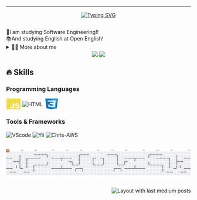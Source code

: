 ---

<div align="center">
<a href="https://git.io/typing-svg"><img src="https://readme-typing-svg.herokuapp.com?font=Bitcount+Grid+Double&weight=150&size=40&pause=1000&color=00F712&center=true&width=650&lines=Hello,+My+name+is+Leonardo!;Welcome+to+my+profile!" alt="Typing SVG" /></a>
</div>

##

<a>
🎒I am studying Software Engineering!! <br>
📚And studying English at Open English! <br>
  <!-- Dropdown -->
<details>
  <summary>👨‍💻 More about me</summary>
  - 💬 I am 30 years old
</details>
</a>
<div align="center">
<a href="https://github.com/anuraghazra/github-readme-stats">
  <img height=200 align="center" src="https://github-readme-stats.vercel.app/api?username=LeonardoDLima&show_icons=true&theme=dark" />
</a>
<a href="https://github.com/anuraghazra/convoychat">
  <img height=200 align="center" src="https://github-readme-stats.vercel.app/api/top-langs?username=LeonardoDLima&layout=compact&langs_count=8&card_width=320&theme=dark" />
</a>
</div>

## 🔥 Skills
<!-- Skills: Programming Languages -->
  <div style="flex-basis: 48%;">
    <h3>Programming Languages</h3>
    <img align="center" alt="Js" height="30" width="40" src="https://raw.githubusercontent.com/devicons/devicon/master/icons/javascript/javascript-plain.svg">
    <img align="center" alt="HTML" height="100" width="50" src="https://cdn.jsdelivr.net/gh/devicons/devicon@latest/icons/php/php-original.svg">      
    <img align="center" alt="CSS" height="30" width="40" src="https://raw.githubusercontent.com/devicons/devicon/master/icons/css3/css3-original.svg">
    
  </div>
  
  <!-- Skills: Tools & Frameworks -->
  <div style="flex-basis: 48%;">
    <h3>Tools & Frameworks</h3>
    <img align="center" alt="VScode" height="30" width="40" src="https://cdn.jsdelivr.net/gh/devicons/devicon/icons/vscode/vscode-original.svg">
    <img align="center" alt="Yii" height="30" width="40" src="https://cdn.jsdelivr.net/gh/devicons/devicon@latest/icons/yii/yii-original.svg">
    <img align="center" alt="Chris-AWS" height="30" width="40" src="https://cdn.jsdelivr.net/gh/devicons/devicon/icons/git/git-original.svg">
  </div>

##

 <picture>
  <source media="(prefers-color-scheme: dark)" srcset="https://raw.githubusercontent.com/LeonardoDLima/LeonardoDLima/output/pacman-contribution-graph-dark.svg">
  <source media="(prefers-color-scheme: light)" srcset="https://raw.githubusercontent.com/LeonardoDLima/LeonardoDLima/output/pacman-contribution-graph.svg">
  <img alt="pacman contribution graph" src="https://raw.githubusercontent.com/LeonardoDLima/LeonardoDLima/output/pacman-contribution-graph.svg">
</picture>

###

<div align="right">
  <img src="https://github-read-medium-git-main.pahlevikun.vercel.app/latest?limit=4&username=LeonardoDLima&theme=dark" alt="Layout with last medium posts"  />
</div>

##
